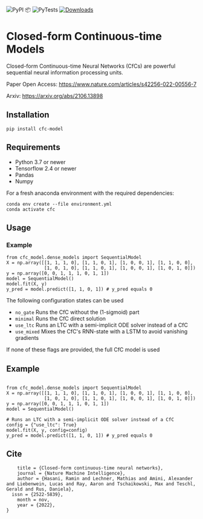 ![PyPI 📦   ](https://github.com/nightvision04/CfC/workflows/PyPI%20%F0%9F%93%A6%20%20%20/badge.svg?branch=main)
![PyTests](https://github.com/nightvision04/CfC/workflows/PyTests/badge.svg?branch=main)
[![Downloads](https://pepy.tech/badge/cfc-model)](https://pepy.tech/project/cfc-model)


# Closed-form Continuous-time Models

Closed-form Continuous-time Neural Networks (CfCs) are powerful sequential neural information processing units. 

Paper Open Access: https://www.nature.com/articles/s42256-022-00556-7

Arxiv: https://arxiv.org/abs/2106.13898

## Installation

```
pip install cfc-model
```

## Requirements

- Python 3.7 or newer
- Tensorflow 2.4 or newer
- Pandas
- Numpy

For a fresh anaconda environment with the required dependencies:
```
conda env create --file environment.yml
conda activate cfc
```

## Usage

### Example
```
from cfc_model.dense_models import SequentialModel
X = np.array([[1, 1, 1, 0], [1, 1, 0, 1], [1, 0, 0, 1], [1, 1, 0, 0],
              [1, 0, 1, 0], [1, 1, 0, 1], [1, 0, 0, 1], [1, 0, 1, 0]])
y = np.array([0, 0, 1, 1, 1, 0, 1, 1])
model = SequentialModel()
model.fit(X, y)
y_pred = model.predict([1, 1, 0, 1]) # y_pred equals 0
```

The following configuration states can be used

- ```no_gate``` Runs the CfC without the (1-sigmoid) part
- ```minimal``` Runs the CfC direct solution
- ```use_ltc``` Runs an LTC with a semi-implicit ODE solver instead of a CfC
- ```use_mixed``` Mixes the CfC's RNN-state with a LSTM to avoid vanishing gradients

If none of these flags are provided, the full CfC model is used

## Example

```

from cfc_model.dense_models import SequentialModel
X = np.array([[1, 1, 1, 0], [1, 1, 0, 1], [1, 0, 0, 1], [1, 1, 0, 0],
              [1, 0, 1, 0], [1, 1, 0, 1], [1, 0, 0, 1], [1, 0, 1, 0]])
y = np.array([0, 0, 1, 1, 1, 0, 1, 1])
model = SequentialModel()

# Runs an LTC with a semi-implicit ODE solver instead of a CfC
config = {"use_ltc": True}
model.fit(X, y, config=config)
y_pred = model.predict([1, 1, 0, 1]) # y_pred equals 0
```



## Cite

```@article{hasani_closed-form_2022,
	title = {Closed-form continuous-time neural networks},
	journal = {Nature Machine Intelligence},
	author = {Hasani, Ramin and Lechner, Mathias and Amini, Alexander and Liebenwein, Lucas and Ray, Aaron and Tschaikowski, Max and Teschl, Gerald and Rus, Daniela},
  issn = {2522-5839},
	month = nov,
	year = {2022},
}
